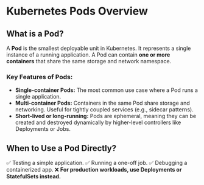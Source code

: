 # Kubernetes Pods Overview

## **What is a Pod?**
A **Pod** is the smallest deployable unit in Kubernetes. It represents a single instance of a running application. A Pod can contain **one or more containers** that share the same storage and network namespace.

### **Key Features of Pods:**
- **Single-container Pods:** The most common use case where a Pod runs a single application.
- **Multi-container Pods:** Containers in the same Pod share storage and networking. Useful for tightly coupled services (e.g., sidecar patterns).
- **Short-lived or long-running:** Pods are ephemeral, meaning they can be created and destroyed dynamically by higher-level controllers like Deployments or Jobs.

## **When to Use a Pod Directly?**
✅ Testing a simple application.
✅ Running a one-off job.
✅ Debugging a containerized app.
❌ **For production workloads, use Deployments or StatefulSets instead.**


